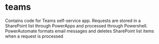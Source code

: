 # teams
Contains code for Teams self-service app. Requests are stored in a SharePoint list through PowerApps and processed through Powershell. PowerAutomate formats email messages and deletes SharePoint list items when a request is processed

